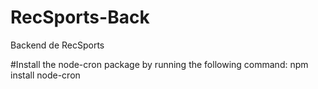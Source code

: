 # RecSports-Back
Backend de RecSports




#Install the node-cron package by running the following command:
npm install node-cron
